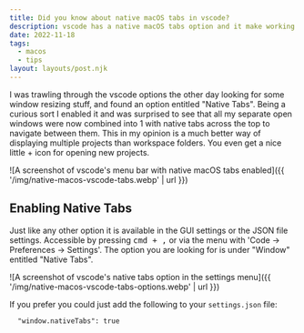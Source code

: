 ```yaml
---
title: Did you know about native macOS tabs in vscode?
description: vscode has a native macOS tabs option and it make working with multiple projects a breeze.
date: 2022-11-18
tags:
  - macos
  - tips
layout: layouts/post.njk
---
```


I was trawling through the vscode options the other day looking for some window resizing stuff, and found an option entitled "Native Tabs". Being a curious sort I enabled it and was surprised to see that all my separate open windows were now combined into 1 with native tabs across the top to navigate between them. This in my opinion is a much better way of displaying multiple projects than workspace folders. You even get a nice little + icon for opening new projects.

![A screenshot of vscode's menu bar with native macOS tabs enabled]({{ '/img/native-macos-vscode-tabs.webp' | url }})

## Enabling Native Tabs
Just like any other option it is available in the GUI settings or the JSON file settings. Accessible by pressing <kbd>cmd + ,</kbd> or via the menu with 'Code -> Preferences -> Settings'. The option you are looking for is under "Window" entitled "Native Tabs".

![A screenshot of vscode's native tabs option in the settings menu]({{ '/img/native-macos-vscode-tabs-options.webp' | url }})

If you prefer you could just add the following to your `settings.json` file:
```
  "window.nativeTabs": true
```